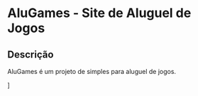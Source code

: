 # AluGames - Site de Aluguel de Jogos

## Descrição

AluGames é um projeto de simples para aluguel de jogos.

]
